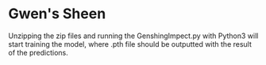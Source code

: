 # Gwen's Sheen

Unzipping the zip files and running the GenshingImpect.py with Python3 will start training the model, where .pth file should be outputted with the result of the predictions.
